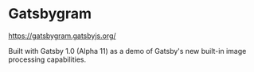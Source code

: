 # Gatsbygram

https://gatsbygram.gatsbyjs.org/

Built with Gatsby 1.0 (Alpha 11) as a demo of Gatsby's new built-in
image processing capabilities.
